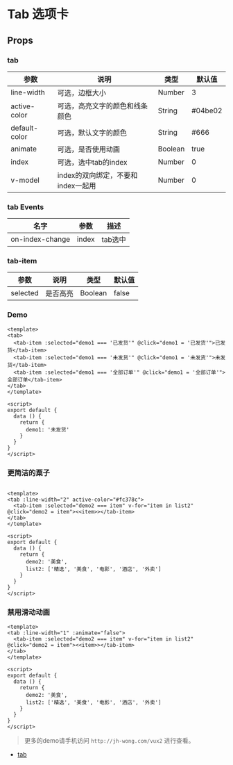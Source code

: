 # Tab 选项卡

## Props

### tab

| 参数         | 说明                  | 类型        | 默认值 |
| ----------- | ---------------------- | ---------- | ------- |
| line-width | 可选，边框大小 | Number | 3 |
| active-color | 可选，高亮文字的颜色和线条颜色 | String | #04be02 |
| default-color | 可选，默认文字的颜色 | String | #666 |
| animate | 可选，是否使用动画 | Boolean | true |
| index| 可选，选中tab的index | Number | 0 |
| v-model | index的双向绑定，不要和index一起用 | Number | 0 |

### tab Events

| 名字  | 参数   | 描述                  |
| ---- | ----- | --------------------- |
| on-index-change| index | tab选中 |





### tab-item

| 参数         | 说明                  | 类型        | 默认值 |
| ----------- | ---------------------- | ---------- | ------- |
| selected | 是否高亮 | Boolean | false |



### Demo

``` vux height=50 components=Tab,TabItem
<template>
<tab>
  <tab-item :selected="demo1 === '已发货'" @click="demo1 = '已发货'">已发货</tab-item>
  <tab-item :selected="demo1 === '未发货'" @click="demo1 = '未发货'">未发货</tab-item>
  <tab-item :selected="demo1 === '全部订单'" @click="demo1 = '全部订单'">全部订单</tab-item>
</tab>
</template>

<script>
export default {
  data () {
    return {
      demo1: '未发货'
    }
  }
}
</script>
```

### 更简洁的粟子

``` vux height=50 components=Tab,TabItem

<template>
<tab :line-width="2" active-color="#fc378c">
  <tab-item :selected="demo2 === item" v-for="item in list2" @click="demo2 = item"><<item>></tab-item>
</tab>
</template>

<script>
export default {
  data () {
    return {
      demo2: '美食',
      list2: ['精选', '美食', '电影', '酒店', '外卖']
    }
  }
}
</script>

```

### 禁用滑动动画

``` vux height=50 components=Tab,TabItem
<template>
<tab :line-width="1" :animate="false">
  <tab-item :selected="demo2 === item" v-for="item in list2" @click="demo2 = item"><<item>></tab-item>
</tab>
</template>

<script>
export default {
  data () {
    return {
      demo2: '美食',
      list2: ['精选', '美食', '电影', '酒店', '外卖']
    }
  }
}
</script>
```

> 更多的demo请手机访问 `http://jh-wong.com/vux2` 进行查看。

+ [tab](http://jh-wong.com/vux2/#/component/tab)


